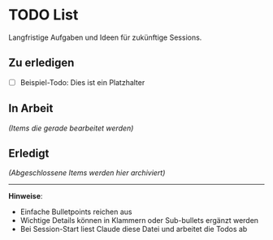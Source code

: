 # TODO List

Langfristige Aufgaben und Ideen für zukünftige Sessions.

## Zu erledigen

- [ ] Beispiel-Todo: Dies ist ein Platzhalter

## In Arbeit

_(Items die gerade bearbeitet werden)_

## Erledigt

_(Abgeschlossene Items werden hier archiviert)_

---

**Hinweise**:
- Einfache Bulletpoints reichen aus
- Wichtige Details können in Klammern oder Sub-bullets ergänzt werden
- Bei Session-Start liest Claude diese Datei und arbeitet die Todos ab
